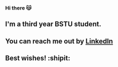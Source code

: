 ### Hi there 😽
## I'm a third year BSTU student. 
## You can reach me out by [LinkedIn](https://www.linkedin.com/in/ekaterina-sapegina-ab5835268/)
## Best wishes! :shipit:

